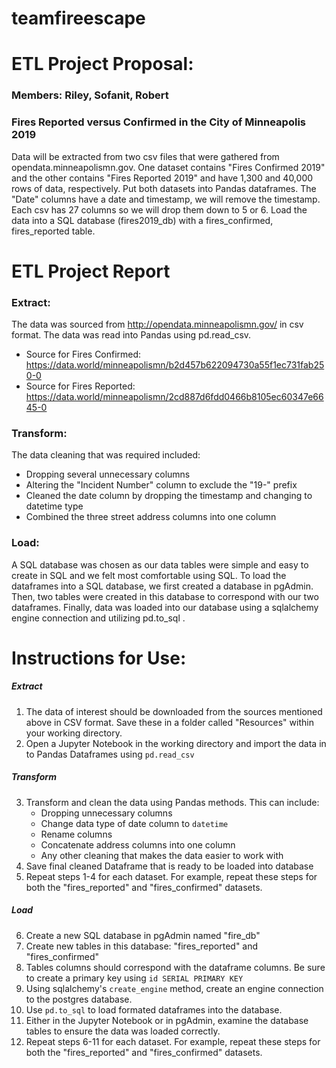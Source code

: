 # teamfireescape
# ETL Project Proposal:
### Members: Riley, Sofanit, Robert
### Fires Reported versus Confirmed in the City of Minneapolis 2019

Data will be extracted from two csv files that were gathered from opendata.minneapolismn.gov. One dataset contains "Fires Confirmed 2019" and the other contains "Fires Reported 2019" and have 1,300 and 40,000 rows of data, respectively.
Put both datasets into Pandas dataframes. The "Date" columns have a date and timestamp, we will remove the timestamp. Each csv has 27 columns so we will drop them down to 5 or 6.
Load the data into a SQL database (fires2019_db) with a fires_confirmed, fires_reported table.

# ETL Project Report

### Extract:
The data was sourced from http://opendata.minneapolismn.gov/ in csv format. The data was read into Pandas using pd.read_csv.
* Source for Fires Confirmed:
https://data.world/minneapolismn/b2d457b622094730a55f1ec731fab250-0
* Source for Fires Reported:
https://data.world/minneapolismn/2cd887d6fdd0466b8105ec60347e6645-0

### Transform:
The data cleaning that was required included:
* Dropping several unnecessary columns
* Altering the "Incident Number" column to exclude the "19-" prefix
* Cleaned the date column by dropping the timestamp and changing to datetime type
* Combined the three street address columns into one column

### Load:
A SQL database was chosen as our data tables were simple and easy to create in SQL and we felt most comfortable using SQL. To load the dataframes into a SQL database, we first created a database in pgAdmin. Then, two tables were created in this database to correspond with our two dataframes. Finally, data was loaded into our database using a sqlalchemy engine connection and utilizing pd.to_sql .

# Instructions for Use:

##### Extract
1. The data of interest should be downloaded from the sources mentioned above in CSV format. Save these in a folder called "Resources" within your working directory.
2. Open a Jupyter Notebook in the working directory and import the data in to Pandas Dataframes using `pd.read_csv`

##### Transform
3. Transform and clean the data using Pandas methods. This can include:
    - Dropping unnecessary columns
    - Change data type of date column to `datetime`
    - Rename columns
    - Concatenate address columns into one column
    - Any other cleaning that makes the data easier to work with
4. Save final cleaned Dataframe that is ready to be loaded into database
5. Repeat steps 1-4 for each dataset. For example, repeat these steps for both the "fires_reported" and "fires_confirmed" datasets.

##### Load
6. Create a new SQL database in pgAdmin named "fire_db"
7. Create new tables in this database: "fires_reported" and "fires_confirmed"
8. Tables columns should correspond with the dataframe columns. Be sure to create a primary key using `id SERIAL PRIMARY KEY`
9. Using sqlalchemy's `create_engine` method, create an engine connection to the postgres database.
10. Use `pd.to_sql` to load formated dataframes into the database.
11. Either in the Jupyter Notebook or in pgAdmin, examine the database tables to ensure the data was loaded correctly.
12. Repeat steps 6-11 for each dataset. For example, repeat these steps for both the "fires_reported" and "fires_confirmed" datasets.
